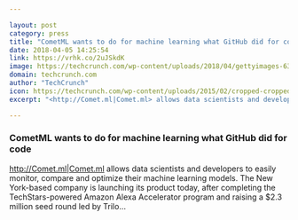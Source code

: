 ```yaml
---

layout: post
category: press
title: "CometML wants to do for machine learning what GitHub did for code"
date: 2018-04-05 14:25:54
link: https://vrhk.co/2uJSkdK
image: https://techcrunch.com/wp-content/uploads/2018/04/gettyimages-639546999-1.jpg?w=601
domain: techcrunch.com
author: "TechCrunch"
icon: https://techcrunch.com/wp-content/uploads/2015/02/cropped-cropped-favicon-gradient.png?w=180
excerpt: "<http://Comet.ml|Comet.ml> allows data scientists and developers to easily monitor, compare and optimize their machine learning models. The New York-based company is launching its product today, after completing the TechStars-powered Amazon Alexa Accelerator program and raising a $2.3 million seed round led by Trilo…"

---
```


### CometML wants to do for machine learning what GitHub did for code

<http://Comet.ml|Comet.ml> allows data scientists and developers to easily monitor, compare and optimize their machine learning models. The New York-based company is launching its product today, after completing the TechStars-powered Amazon Alexa Accelerator program and raising a $2.3 million seed round led by Trilo…